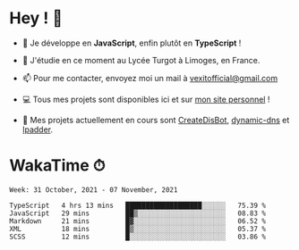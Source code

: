# Hey ! 🌃

- 🔭 Je développe en **JavaScript**, enfin plutôt en **TypeScript** !

- 🌱 J'étudie en ce moment au Lycée Turgot à Limoges, en France.

- 📫 Pour me contacter, envoyez moi un mail à <a href="mailto:vexitofficial@gmail.com">vexitofficial@gmail.com</a>

- 💻 Tous mes projets sont disponibles ici et sur <a href="https://www.vexcited.me">mon site personnel</a> !

- 👀 Mes projets actuellement en cours sont [CreateDisBot](https://github.com/Vexcited/createdisbot), [dynamic-dns](https://github.com/Vexcited/dynamic-dns) et [lpadder](https://github.com/Vexcited/lpadder).

# WakaTime ⏱

<!--START_SECTION:waka-->
```text
Week: 31 October, 2021 - 07 November, 2021

TypeScript   4 hrs 13 mins   ███████████████████░░░░░░   75.39 % 
JavaScript   29 mins         ██▒░░░░░░░░░░░░░░░░░░░░░░   08.83 % 
Markdown     21 mins         █▓░░░░░░░░░░░░░░░░░░░░░░░   06.52 % 
XML          18 mins         █▒░░░░░░░░░░░░░░░░░░░░░░░   05.37 % 
SCSS         12 mins         █░░░░░░░░░░░░░░░░░░░░░░░░   03.86 % 
```
<!--END_SECTION:waka-->
